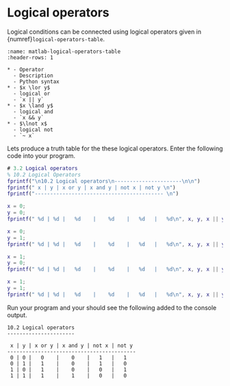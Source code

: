 # Logical operators

Logical conditions can be connected using logical operators given in {numref}`logical-operators-table`.

```{list-table} Logical operators
:name: matlab-logical-operators-table
:header-rows: 1

* - Operator
  - Description
  - Python syntax
* - $x \lor y$ 
  - logical or
  - `x || y`
* - $x \land y$
  - logical and
  - `x && y`
* - $\lnot x$
  - logical not
  - `~ x`
```

Lets produce a truth table for the these logical operators. Enter the following code into your program.

```matlab
# 3.2 Logical operators
% 10.2 Logical Operators
fprintf("\n10.2 Logical operators\n----------------------\n\n")
fprintf(" x | y | x or y | x and y | not x | not y \n")
fprintf("------------------------------------------ \n")

x = 0;
y = 0;
fprintf(" %d | %d |   %d    |    %d    |   %d   |   %d\n", x, y, x || y, x && y, ~x, ~y)

x = 0;
y = 1;
fprintf(" %d | %d |   %d    |    %d    |   %d   |   %d\n", x, y, x || y, x && y, ~x, ~y)

x = 1;
y = 0;
fprintf(" %d | %d |   %d    |    %d    |   %d   |   %d\n", x, y, x || y, x && y, ~x, ~y)

x = 1;
y = 1;
fprintf(" %d | %d |   %d    |    %d    |   %d   |   %d\n", x, y, x || y, x && y, ~x, ~y)
```

Run your program and your should see the following added to the console output.

```text
10.2 Logical operators
----------------------

 x | y | x or y | x and y | not x | not y 
------------------------------------------ 
 0 | 0 |   0    |    0    |   1   |   1
 0 | 1 |   1    |    0    |   1   |   0
 1 | 0 |   1    |    0    |   0   |   1
 1 | 1 |   1    |    1    |   0   |   0
```
